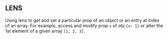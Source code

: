 ## LENS

Using lens to get and set a particular prop of an object or an entry at index of an array. For example, access and modify prop `x` of obj `{x: 1}` or alter the 1st element of a given array `[1, 2, 3]`.
